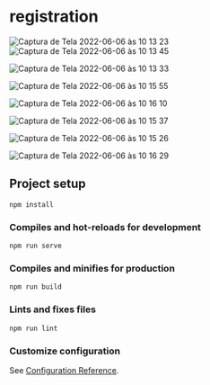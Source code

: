 # registration

![Captura de Tela 2022-06-06 às 10 13 23](https://user-images.githubusercontent.com/78916702/172167724-e0f66e04-b999-4a41-a739-949b500e31e7.png)
![Captura de Tela 2022-06-06 às 10 13 45](https://user-images.githubusercontent.com/78916702/172167734-8ca508ea-37e9-43a2-a0e8-32416fc74435.png)

![Captura de Tela 2022-06-06 às 10 13 33](https://user-images.githubusercontent.com/78916702/172167742-710d227c-b027-4b0c-afb4-9aa092a95463.png)

![Captura de Tela 2022-06-06 às 10 15 55](https://user-images.githubusercontent.com/78916702/172168126-0306f5d1-93a3-48b4-a47d-4ae1a32f25fe.png)

![Captura de Tela 2022-06-06 às 10 16 10](https://user-images.githubusercontent.com/78916702/172168138-d2a1c987-3916-4ccb-a287-a5360ea15063.png)

![Captura de Tela 2022-06-06 às 10 15 37](https://user-images.githubusercontent.com/78916702/172168070-9f4903ce-760f-45c9-8788-406fa618b083.png)


![Captura de Tela 2022-06-06 às 10 15 26](https://user-images.githubusercontent.com/78916702/172168080-789d0c97-a315-4cb2-b69d-41e29679f2ff.png)

![Captura de Tela 2022-06-06 às 10 16 29](https://user-images.githubusercontent.com/78916702/172168086-b24febaf-e1db-40a3-8f8b-6e38688f70d8.png)


## Project setup
```
npm install
```

### Compiles and hot-reloads for development
```
npm run serve
```

### Compiles and minifies for production
```
npm run build
```

### Lints and fixes files
```
npm run lint
```

### Customize configuration
See [Configuration Reference](https://cli.vuejs.org/config/).
